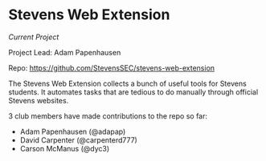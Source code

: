 # Stevens Web Extension

*Current Project*

Project Lead: Adam Papenhausen

Repo: https://github.com/StevensSEC/stevens-web-extension

The Stevens Web Extension collects a bunch of useful tools for Stevens students. It automates tasks that are tedious to do manually through official Stevens websites.

3 club members have made contributions to the repo so far:

- Adam Papenhausen (@adapap)
- David Carpenter (@carpenterd777)
- Carson McManus (@dyc3)
